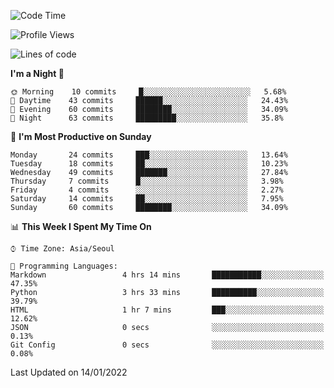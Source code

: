 <!--START_SECTION:waka-->
![Code Time](http://img.shields.io/badge/Code%20Time-14%20hrs%2036%20mins-blue)

![Profile Views](http://img.shields.io/badge/Profile%20Views-38-blue)

![Lines of code](https://img.shields.io/badge/From%20Hello%20World%20I%27ve%20Written-8%20Thousand%20lines%20of%20code-blue)

**I'm a Night 🦉** 

```text
🌞 Morning    10 commits     █░░░░░░░░░░░░░░░░░░░░░░░░   5.68% 
🌆 Daytime    43 commits     ██████░░░░░░░░░░░░░░░░░░░   24.43% 
🌃 Evening    60 commits     ████████░░░░░░░░░░░░░░░░░   34.09% 
🌙 Night      63 commits     █████████░░░░░░░░░░░░░░░░   35.8%

```
📅 **I'm Most Productive on Sunday** 

```text
Monday       24 commits     ███░░░░░░░░░░░░░░░░░░░░░░   13.64% 
Tuesday      18 commits     ██░░░░░░░░░░░░░░░░░░░░░░░   10.23% 
Wednesday    49 commits     ███████░░░░░░░░░░░░░░░░░░   27.84% 
Thursday     7 commits      █░░░░░░░░░░░░░░░░░░░░░░░░   3.98% 
Friday       4 commits      ░░░░░░░░░░░░░░░░░░░░░░░░░   2.27% 
Saturday     14 commits     ██░░░░░░░░░░░░░░░░░░░░░░░   7.95% 
Sunday       60 commits     ████████░░░░░░░░░░░░░░░░░   34.09%

```


📊 **This Week I Spent My Time On** 

```text
⌚︎ Time Zone: Asia/Seoul

💬 Programming Languages: 
Markdown                 4 hrs 14 mins       ███████████░░░░░░░░░░░░░░   47.35% 
Python                   3 hrs 33 mins       ██████████░░░░░░░░░░░░░░░   39.79% 
HTML                     1 hr 7 mins         ███░░░░░░░░░░░░░░░░░░░░░░   12.62% 
JSON                     0 secs              ░░░░░░░░░░░░░░░░░░░░░░░░░   0.13% 
Git Config               0 secs              ░░░░░░░░░░░░░░░░░░░░░░░░░   0.08%

```


 Last Updated on 14/01/2022
<!--END_SECTION:waka-->

<!-- [![Github stats](https://github-readme-stats.vercel.app/api?username=veggie-garden&show_icons=true&include_all_commits=true&bg_color=30,e96443,904e95&title_color=fff&text_color=fff)](https://github.com/veggie-garden/github-readme-stats) 
[![Top Langs](https://github-readme-stats.vercel.app/api/top-langs/?username=veggie-garden&layout=compact&bg_color=30,e96443,904e95&title_color=fff&text_color=fff)](https://github.com/veggie-garden/github-readme-stats)   -->

<!--
**veggie-garden/veggie-garden** is a ✨ _special_ ✨ repository because its `README.md` (this file) appears on your GitHub profile.

Here are some ideas to get you started:

- 🔭 I’m currently working on ...
- 🌱 I’m currently learning ...
- 👯 I’m looking to collaborate on ...
- 🤔 I’m looking for help with ...
- 💬 Ask me about ...
- 📫 How to reach me: ...
- 😄 Pronouns: ...
- ⚡ Fun fact: ...
-->
